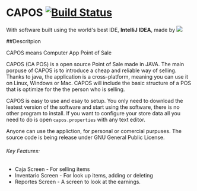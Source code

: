 CAPOS [![Build Status](https://travis-ci.org/antoniotorres/CAPOS.svg?branch=master)](https://travis-ci.org/antoniotorres/CAPOS)
=====

With software built using the world's best IDE, **IntelliJ IDEA**, made by <img src="https://www.jetbrains.com/img/newdesign/jb_logo_color.gif">

##Descritpion

CAPOS means Computer App Point of Sale

CAPOS (CA POS) is a open source Point of Sale made in JAVA. The main porpuse of CAPOS is to introduce a cheap and reliable way of selling. Thanks to java, the application is a cross-platform, meaning you can use it on Linux, Windows or Mac. CAPOS will include the basic structure of a POS that is optimize for the the person who is selling.

CAPOS is easy to use and esay to setup. You only need to download the leatest version of the software and start using the software, there is no other program to install. If you want to configure your store data all you need to do is open 
```capos.properties``` with any text editor.

Anyone can use the appliction, for personal or comercial purpuses. The source code is being release under GNU General Public License.

###### Key Features:
- Caja Screen - For selling items
- Inventario Screen - For look up items, adding or deleting
- Reportes Screen - A screen to look at the earnings.
